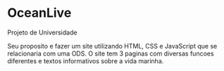 # OceanLive
Projeto de Universidade

Seu proposito e fazer um site utilizando HTML, CSS e JavaScript que se relacionaria com uma ODS. O site tem 3 paginas com diversas funcoes diferentes e textos informativos sobre a vida marinha.
